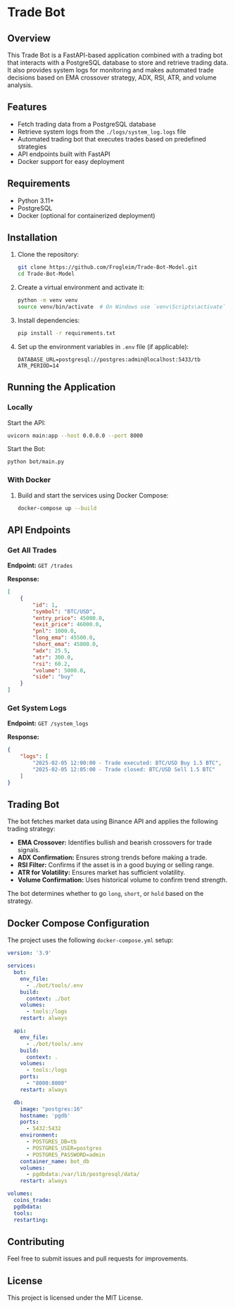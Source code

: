 # Trade Bot

## Overview
This Trade Bot is a FastAPI-based application combined with a trading bot that interacts with a PostgreSQL database to store and retrieve trading data. It also provides system logs for monitoring and makes automated trade decisions based on EMA crossover strategy, ADX, RSI, ATR, and volume analysis.

## Features
- Fetch trading data from a PostgreSQL database
- Retrieve system logs from the `./logs/system_log.logs` file
- Automated trading bot that executes trades based on predefined strategies
- API endpoints built with FastAPI
- Docker support for easy deployment

## Requirements
- Python 3.11+
- PostgreSQL
- Docker (optional for containerized deployment)

## Installation
1. Clone the repository:
   ```sh
   git clone https://github.com/Frogleim/Trade-Bot-Model.git
   cd Trade-Bot-Model
   ```

2. Create a virtual environment and activate it:
   ```sh
   python -m venv venv
   source venv/bin/activate  # On Windows use `venv\Scripts\activate`
   ```

3. Install dependencies:
   ```sh
   pip install -r requirements.txt
   ```

4. Set up the environment variables in `.env` file (if applicable):
   ```env
   DATABASE_URL=postgresql://postgres:admin@localhost:5433/tb
   ATR_PERIOD=14
   ```

## Running the Application
### Locally
Start the API:
```sh
uvicorn main:app --host 0.0.0.0 --port 8000
```

Start the Bot:
```sh
python bot/main.py
```

### With Docker
1. Build and start the services using Docker Compose:
   ```sh
   docker-compose up --build
   ```

## API Endpoints
### Get All Trades
**Endpoint:** `GET /trades`

**Response:**
```json
[
    {
        "id": 1,
        "symbol": "BTC/USD",
        "entry_price": 45000.0,
        "exit_price": 46000.0,
        "pnl": 1000.0,
        "long_ema": 45500.0,
        "short_ema": 45800.0,
        "adx": 25.5,
        "atr": 300.0,
        "rsi": 60.2,
        "volume": 5000.0,
        "side": "buy"
    }
]
```

### Get System Logs
**Endpoint:** `GET /system_logs`

**Response:**
```json
{
    "logs": [
        "2025-02-05 12:00:00 - Trade executed: BTC/USD Buy 1.5 BTC",
        "2025-02-05 12:05:00 - Trade closed: BTC/USD Sell 1.5 BTC"
    ]
}
```

## Trading Bot
The bot fetches market data using Binance API and applies the following trading strategy:
- **EMA Crossover:** Identifies bullish and bearish crossovers for trade signals.
- **ADX Confirmation:** Ensures strong trends before making a trade.
- **RSI Filter:** Confirms if the asset is in a good buying or selling range.
- **ATR for Volatility:** Ensures market has sufficient volatility.
- **Volume Confirmation:** Uses historical volume to confirm trend strength.

The bot determines whether to go `long`, `short`, or `hold` based on the strategy.

## Docker Compose Configuration
The project uses the following `docker-compose.yml` setup:
```yaml
version: '3.9'

services:
  bot:
    env_file:
      - ./bot/tools/.env
    build:
      context: ./bot
    volumes:
      - tools:/logs
    restart: always

  api:
    env_file:
      - ./bot/tools/.env
    build:
      context: .
    volumes:
      - tools:/logs
    ports:
      - "8000:8000"
    restart: always

  db:
    image: "postgres:16"
    hostname: 'pgdb'
    ports:
      - 5432:5432
    environment:
      - POSTGRES_DB=tb
      - POSTGRES_USER=postgres
      - POSTGRES_PASSWORD=admin
    container_name: bot_db
    volumes:
      - pgdbdata:/var/lib/postgresql/data/
    restart: always

volumes:
  coins_trade:
  pgdbdata:
  tools:
  restarting:
```

## Contributing
Feel free to submit issues and pull requests for improvements.

## License
This project is licensed under the MIT License.

